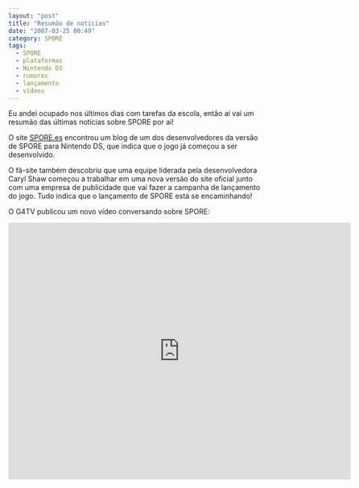 ```yaml
---
layout: "post"
title: "Resumão de notícias"
date: "2007-03-25 00:49"
category: SPORE
tags:
  - SPORE
  - plataformas
  - Nintendo DS
  - rumores
  - lançamento
  - vídeos
---
```


Eu andei ocupado nos últimos dias com tarefas da escola, então aí vai um resumão das últimas notícias sobre SPORE por aí!

O site [SPORE.es](http://www.spore.es) encontrou um blog de um dos desenvolvedores da versão de SPORE para Nintendo DS, que indica que o jogo já começou a ser desenvolvido.

O fã-site também descobriu que uma equipe liderada pela desenvolvedora Caryl Shaw começou a trabalhar em uma nova versão do site oficial junto com uma empresa de publicidade que vai fazer a campanha de lançamento do jogo. Tudo indica que o lançamento de SPORE está se encaminhando!

O G4TV publicou um novo vídeo conversando sobre SPORE:

<iframe width="680" height="510" src="https://www.youtube.com/embed/1tQ_bkzmCic" frameborder="0" allow="accelerometer; autoplay; encrypted-media; gyroscope; picture-in-picture" allowfullscreen></iframe>

